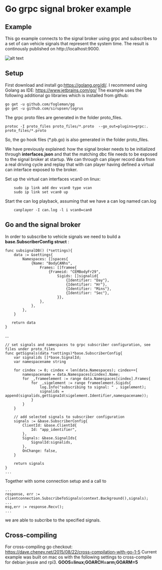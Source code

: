 #  Go grpc signal broker example

## Example

This go example connects to the signal broker using grpc and subscribes to a set of can vehicle signals that represent the system time. The result is continously published on http://localhost:9000. 

![alt text](https://github.com/PeterWinzell/signalbroker-server/blob/go-example/examples/grpc/go/timeSync/printer/screen.png)

## Setup
First download and install go:https://golang.org/dl/. I recommend using Golang as IDE: https://www.jetbrains.com/go/
The example uses the following additional go libraries which is installed from github:

```
go get -u github.com/fogleman/gg
go get -u github.com/sirupsen/logrus
```

The grpc proto files are generated in the folder proto_files.
```
protoc -I proto_files proto_files/*.proto  --go_out=plugins=grpc:. proto_files/*.proto
```
So, the go hook files (*.pb.go) is also generated in the folder proto_files.

We have previously explained:<link> how the signal broker needs to be initialized through **interfaces.json** and that the matching dbc file needs to be exposed to the signal broker at startup. We can through can player record data from a real driving cycle and replay that with can player having defined a  virtual can interface exposed to the broker.

Set up the virtual can interfaces vcan0 on linux:

``` 
    sudo ip link add dev vcan0 type vcan
    sudo ip link set vcan0 up
```    
Start the can log playback, assuming that we have a can log named can.log

```
    canplayer -I can.log -l i vcan0=can0
```

  
## Go and the signal broker

In order to subscribe to vehicle signals we need to build a **base.SubscriberConfig struct** :
```
func subsignalDB() (*settings){
	data := &settings{
		Namespaces: []spaces{
			{Name: "BodyCANhs",
				Frames: []framee{
					{Frameid: "CEMBodyFr29",
						Sigids: []signalid{
							{Identifier: "Day"},
							{Identifier: "Hr"},
							{Identifier: "Mins"},
							{Identifier: "Sec"},
						}},
				},
			},
		},
	}

   return data
}
```
...
```
// set signals and namespaces to grpc subscriber configuration, see files under proto_files
func getSignals(data *settings)*base.SubscriberConfig{
	var signalids []*base.SignalId;
	var namespacename string

	for cindex := 0; cindex < len(data.Namespaces); cindex++{
		namespacename = data.Namespaces[cindex].Name;
		for _,frameelement := range data.Namespaces[cindex].Frames{
			for _,sigelement := range frameelement.Sigids{
				log.Info("subscribing to signal: " , sigelement);
				signalids = append(signalids,getSignaId(sigelement.Identifier,namespacename));
			}
		}
	}

	// add selected signals to subscriber configuration
	signals := &base.SubscriberConfig{
		ClientId: &base.ClientId{
			Id: "app_identifier",
		},
		Signals: &base.SignalIds{
			SignalId:signalids,
		},
		OnChange: false,
	}

	return signals
}
...
```
Together with some connection setup and a call to 

```
...
response, err := clientconnection.SubscribeToSignals(context.Background(),signals);
...
msg,err := response.Recv();
...
```
we are able to subcribe to the specified signals.
 
## Cross-compiling 

For cross-compiling go checkout: https://dave.cheney.net/2015/08/22/cross-compilation-with-go-1-5
Current example was built on mac os with the following settings to cross-compile for debian jessie and rpi3.
**GOOS=linux;GOARCH=arm;GOARM=5**
